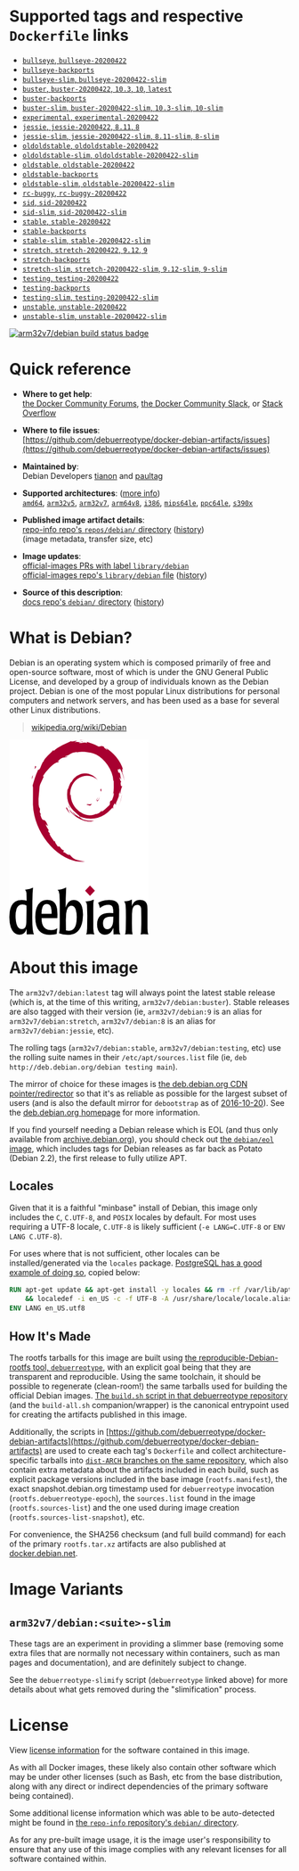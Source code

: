 <!--

********************************************************************************

WARNING:

    DO NOT EDIT "debian/README.md"

    IT IS AUTO-GENERATED

    (from the other files in "debian/" combined with a set of templates)

********************************************************************************

-->

# Supported tags and respective `Dockerfile` links

-	[`bullseye`, `bullseye-20200422`](https://github.com/debuerreotype/docker-debian-artifacts/blob/101180e65b686436d64a7d3508a5938b940f8375/bullseye/Dockerfile)
-	[`bullseye-backports`](https://github.com/debuerreotype/docker-debian-artifacts/blob/101180e65b686436d64a7d3508a5938b940f8375/bullseye/backports/Dockerfile)
-	[`bullseye-slim`, `bullseye-20200422-slim`](https://github.com/debuerreotype/docker-debian-artifacts/blob/101180e65b686436d64a7d3508a5938b940f8375/bullseye/slim/Dockerfile)
-	[`buster`, `buster-20200422`, `10.3`, `10`, `latest`](https://github.com/debuerreotype/docker-debian-artifacts/blob/101180e65b686436d64a7d3508a5938b940f8375/buster/Dockerfile)
-	[`buster-backports`](https://github.com/debuerreotype/docker-debian-artifacts/blob/101180e65b686436d64a7d3508a5938b940f8375/buster/backports/Dockerfile)
-	[`buster-slim`, `buster-20200422-slim`, `10.3-slim`, `10-slim`](https://github.com/debuerreotype/docker-debian-artifacts/blob/101180e65b686436d64a7d3508a5938b940f8375/buster/slim/Dockerfile)
-	[`experimental`, `experimental-20200422`](https://github.com/debuerreotype/docker-debian-artifacts/blob/101180e65b686436d64a7d3508a5938b940f8375/experimental/Dockerfile)
-	[`jessie`, `jessie-20200422`, `8.11`, `8`](https://github.com/debuerreotype/docker-debian-artifacts/blob/101180e65b686436d64a7d3508a5938b940f8375/jessie/Dockerfile)
-	[`jessie-slim`, `jessie-20200422-slim`, `8.11-slim`, `8-slim`](https://github.com/debuerreotype/docker-debian-artifacts/blob/101180e65b686436d64a7d3508a5938b940f8375/jessie/slim/Dockerfile)
-	[`oldoldstable`, `oldoldstable-20200422`](https://github.com/debuerreotype/docker-debian-artifacts/blob/101180e65b686436d64a7d3508a5938b940f8375/oldoldstable/Dockerfile)
-	[`oldoldstable-slim`, `oldoldstable-20200422-slim`](https://github.com/debuerreotype/docker-debian-artifacts/blob/101180e65b686436d64a7d3508a5938b940f8375/oldoldstable/slim/Dockerfile)
-	[`oldstable`, `oldstable-20200422`](https://github.com/debuerreotype/docker-debian-artifacts/blob/101180e65b686436d64a7d3508a5938b940f8375/oldstable/Dockerfile)
-	[`oldstable-backports`](https://github.com/debuerreotype/docker-debian-artifacts/blob/101180e65b686436d64a7d3508a5938b940f8375/oldstable/backports/Dockerfile)
-	[`oldstable-slim`, `oldstable-20200422-slim`](https://github.com/debuerreotype/docker-debian-artifacts/blob/101180e65b686436d64a7d3508a5938b940f8375/oldstable/slim/Dockerfile)
-	[`rc-buggy`, `rc-buggy-20200422`](https://github.com/debuerreotype/docker-debian-artifacts/blob/101180e65b686436d64a7d3508a5938b940f8375/rc-buggy/Dockerfile)
-	[`sid`, `sid-20200422`](https://github.com/debuerreotype/docker-debian-artifacts/blob/101180e65b686436d64a7d3508a5938b940f8375/sid/Dockerfile)
-	[`sid-slim`, `sid-20200422-slim`](https://github.com/debuerreotype/docker-debian-artifacts/blob/101180e65b686436d64a7d3508a5938b940f8375/sid/slim/Dockerfile)
-	[`stable`, `stable-20200422`](https://github.com/debuerreotype/docker-debian-artifacts/blob/101180e65b686436d64a7d3508a5938b940f8375/stable/Dockerfile)
-	[`stable-backports`](https://github.com/debuerreotype/docker-debian-artifacts/blob/101180e65b686436d64a7d3508a5938b940f8375/stable/backports/Dockerfile)
-	[`stable-slim`, `stable-20200422-slim`](https://github.com/debuerreotype/docker-debian-artifacts/blob/101180e65b686436d64a7d3508a5938b940f8375/stable/slim/Dockerfile)
-	[`stretch`, `stretch-20200422`, `9.12`, `9`](https://github.com/debuerreotype/docker-debian-artifacts/blob/101180e65b686436d64a7d3508a5938b940f8375/stretch/Dockerfile)
-	[`stretch-backports`](https://github.com/debuerreotype/docker-debian-artifacts/blob/101180e65b686436d64a7d3508a5938b940f8375/stretch/backports/Dockerfile)
-	[`stretch-slim`, `stretch-20200422-slim`, `9.12-slim`, `9-slim`](https://github.com/debuerreotype/docker-debian-artifacts/blob/101180e65b686436d64a7d3508a5938b940f8375/stretch/slim/Dockerfile)
-	[`testing`, `testing-20200422`](https://github.com/debuerreotype/docker-debian-artifacts/blob/101180e65b686436d64a7d3508a5938b940f8375/testing/Dockerfile)
-	[`testing-backports`](https://github.com/debuerreotype/docker-debian-artifacts/blob/101180e65b686436d64a7d3508a5938b940f8375/testing/backports/Dockerfile)
-	[`testing-slim`, `testing-20200422-slim`](https://github.com/debuerreotype/docker-debian-artifacts/blob/101180e65b686436d64a7d3508a5938b940f8375/testing/slim/Dockerfile)
-	[`unstable`, `unstable-20200422`](https://github.com/debuerreotype/docker-debian-artifacts/blob/101180e65b686436d64a7d3508a5938b940f8375/unstable/Dockerfile)
-	[`unstable-slim`, `unstable-20200422-slim`](https://github.com/debuerreotype/docker-debian-artifacts/blob/101180e65b686436d64a7d3508a5938b940f8375/unstable/slim/Dockerfile)

[![arm32v7/debian build status badge](https://img.shields.io/jenkins/s/https/doi-janky.infosiftr.net/job/multiarch/job/arm32v7/job/debian.svg?label=arm32v7/debian%20%20build%20job)](https://doi-janky.infosiftr.net/job/multiarch/job/arm32v7/job/debian/)

# Quick reference

-	**Where to get help**:  
	[the Docker Community Forums](https://forums.docker.com/), [the Docker Community Slack](http://dockr.ly/slack), or [Stack Overflow](https://stackoverflow.com/search?tab=newest&q=docker)

-	**Where to file issues**:  
	[https://github.com/debuerreotype/docker-debian-artifacts/issues](https://github.com/debuerreotype/docker-debian-artifacts/issues)

-	**Maintained by**:  
	Debian Developers [tianon](https://qa.debian.org/developer.php?login=tianon) and [paultag](https://qa.debian.org/developer.php?login=paultag)

-	**Supported architectures**: ([more info](https://github.com/docker-library/official-images#architectures-other-than-amd64))  
	[`amd64`](https://hub.docker.com/r/amd64/debian/), [`arm32v5`](https://hub.docker.com/r/arm32v5/debian/), [`arm32v7`](https://hub.docker.com/r/arm32v7/debian/), [`arm64v8`](https://hub.docker.com/r/arm64v8/debian/), [`i386`](https://hub.docker.com/r/i386/debian/), [`mips64le`](https://hub.docker.com/r/mips64le/debian/), [`ppc64le`](https://hub.docker.com/r/ppc64le/debian/), [`s390x`](https://hub.docker.com/r/s390x/debian/)

-	**Published image artifact details**:  
	[repo-info repo's `repos/debian/` directory](https://github.com/docker-library/repo-info/blob/master/repos/debian) ([history](https://github.com/docker-library/repo-info/commits/master/repos/debian))  
	(image metadata, transfer size, etc)

-	**Image updates**:  
	[official-images PRs with label `library/debian`](https://github.com/docker-library/official-images/pulls?q=label%3Alibrary%2Fdebian)  
	[official-images repo's `library/debian` file](https://github.com/docker-library/official-images/blob/master/library/debian) ([history](https://github.com/docker-library/official-images/commits/master/library/debian))

-	**Source of this description**:  
	[docs repo's `debian/` directory](https://github.com/docker-library/docs/tree/master/debian) ([history](https://github.com/docker-library/docs/commits/master/debian))

# What is Debian?

Debian is an operating system which is composed primarily of free and open-source software, most of which is under the GNU General Public License, and developed by a group of individuals known as the Debian project. Debian is one of the most popular Linux distributions for personal computers and network servers, and has been used as a base for several other Linux distributions.

> [wikipedia.org/wiki/Debian](https://en.wikipedia.org/wiki/Debian)

![logo](https://raw.githubusercontent.com/docker-library/docs/b449be7df57e9ed9086bb5821bfb5d6cdc5d67a4/debian/logo.png)

# About this image

The `arm32v7/debian:latest` tag will always point the latest stable release (which is, at the time of this writing, `arm32v7/debian:buster`). Stable releases are also tagged with their version (ie, `arm32v7/debian:9` is an alias for `arm32v7/debian:stretch`, `arm32v7/debian:8` is an alias for `arm32v7/debian:jessie`, etc).

The rolling tags (`arm32v7/debian:stable`, `arm32v7/debian:testing`, etc) use the rolling suite names in their `/etc/apt/sources.list` file (ie, `deb http://deb.debian.org/debian testing main`).

The mirror of choice for these images is [the deb.debian.org CDN pointer/redirector](https://deb.debian.org) so that it's as reliable as possible for the largest subset of users (and is also the default mirror for `debootstrap` as of [2016-10-20](https://anonscm.debian.org/cgit/d-i/debootstrap.git/commit/?id=9e8bc60ad1ccf3a25ce7890526b70059f3e770de)). See the [deb.debian.org homepage](https://deb.debian.org) for more information.

If you find yourself needing a Debian release which is EOL (and thus only available from [archive.debian.org](http://archive.debian.org)), you should check out [the `debian/eol` image](https://hub.docker.com/r/debian/eol/), which includes tags for Debian releases as far back as Potato (Debian 2.2), the first release to fully utilize APT.

## Locales

Given that it is a faithful "minbase" install of Debian, this image only includes the `C`, `C.UTF-8`, and `POSIX` locales by default. For most uses requiring a UTF-8 locale, `C.UTF-8` is likely sufficient (`-e LANG=C.UTF-8` or `ENV LANG C.UTF-8`).

For uses where that is not sufficient, other locales can be installed/generated via the `locales` package. [PostgreSQL has a good example of doing so](https://github.com/docker-library/postgres/blob/69bc540ecfffecce72d49fa7e4a46680350037f9/9.6/Dockerfile#L21-L24), copied below:

```dockerfile
RUN apt-get update && apt-get install -y locales && rm -rf /var/lib/apt/lists/* \
	&& localedef -i en_US -c -f UTF-8 -A /usr/share/locale/locale.alias en_US.UTF-8
ENV LANG en_US.utf8
```

## How It's Made

The rootfs tarballs for this image are built using [the reproducible-Debian-rootfs tool, `debuerreotype`](https://github.com/debuerreotype/debuerreotype), with an explicit goal being that they are transparent and reproducible. Using the same toolchain, it should be possible to regenerate (clean-room!) the same tarballs used for building the official Debian images. [The `build.sh` script in that debuerreotype repository](https://github.com/debuerreotype/debuerreotype/blob/master/build.sh) (and the `build-all.sh` companion/wrapper) is the canonical entrypoint used for creating the artifacts published in this image.

Additionally, the scripts in [https://github.com/debuerreotype/docker-debian-artifacts](https://github.com/debuerreotype/docker-debian-artifacts) are used to create each tag's `Dockerfile` and collect architecture-specific tarballs into [`dist-ARCH` branches on the same repository](https://github.com/debuerreotype/docker-debian-artifacts/branches), which also contain extra metadata about the artifacts included in each build, such as explicit package versions included in the base image (`rootfs.manifest`), the exact snapshot.debian.org timestamp used for `debuerreotype` invocation (`rootfs.debuerreotype-epoch`), the `sources.list` found in the image (`rootfs.sources-list`) and the one used during image creation (`rootfs.sources-list-snapshot`), etc.

For convenience, the SHA256 checksum (and full build command) for each of the primary `rootfs.tar.xz` artifacts are also published at [docker.debian.net](https://docker.debian.net/).

# Image Variants

## `arm32v7/debian:<suite>-slim`

These tags are an experiment in providing a slimmer base (removing some extra files that are normally not necessary within containers, such as man pages and documentation), and are definitely subject to change.

See the `debuerreotype-slimify` script (`debuerreotype` linked above) for more details about what gets removed during the "slimification" process.

# License

View [license information](https://www.debian.org/social_contract#guidelines) for the software contained in this image.

As with all Docker images, these likely also contain other software which may be under other licenses (such as Bash, etc from the base distribution, along with any direct or indirect dependencies of the primary software being contained).

Some additional license information which was able to be auto-detected might be found in [the `repo-info` repository's `debian/` directory](https://github.com/docker-library/repo-info/tree/master/repos/debian).

As for any pre-built image usage, it is the image user's responsibility to ensure that any use of this image complies with any relevant licenses for all software contained within.
